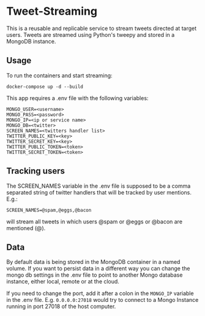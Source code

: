 # Tweet-Streaming

This is a reusable and replicable service to stream tweets directed at target users. Tweets are streamed using Python's tweepy and stored in a MongoDB instance.

## Usage

To run the containers and start streaming:

```
docker-compose up -d --build
```

This app requires a .env file with the following variables:
```
MONGO_USER=<username>
MONGO_PASS=<password>
MONGO_IP=<ip or service name>
MONGO_DB=<twitter>
SCREEN_NAMES=<twitters handler list>
TWITTER_PUBLIC_KEY=<key>
TWITTER_SECRET_KEY=<key>
TWITTER_PUBLIC_TOKEN=<token>
TWITTER_SECRET_TOKEN=<token>

```

## Tracking users

The SCREEN_NAMES variable in the .env file is supposed to be a comma separated string of twitter handlers that will be tracked by user mentions. E.g.:

`SCREEN_NAMES=@spam,@eggs,@bacon`

will stream all tweets in which users @spam or @eggs or @bacon are mentioned (@).

## Data

By default data is being stored in the MongoDB container in a named volume. If you want to persist data in a different way you can change the mongo db settings in the .env file to point to another Mongo database instance, either local, remote or at the cloud.

If you need to change the port, add it after a colon in the `MONGO_IP` variable in the .env file. E.g. `0.0.0.0:27018` would try to connect to a Mongo Instance running in port 27018 of the host computer.